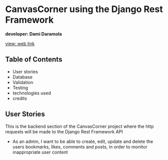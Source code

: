 # CanvasCorner using the Django Rest Framework

**developer: Dami Daramola**

[view: web link](https://canvascorner-drf-api-8c6faae9ad24.herokuapp.com/)

## Table of Contents

- User stories
- Database 
- Validation 
- Testing 
- technologies used 
- credits

## User Stories 

This is the backend section of the CanvasCorner project where the http requests will be made to the Django Rest Framework API

- As an admin, I want to be able to create, edit, update and delete the users bookmarks, likes, comments and posts, in order to
  monitor inappropriate user content

